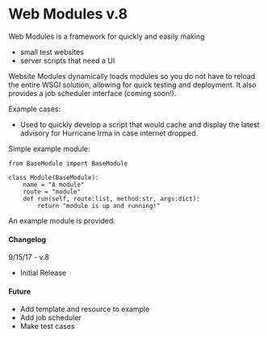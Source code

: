 # Web Modules v.8



Web Modules is a framework for quickly and easily making
* small test websites
* server scripts that need a UI

Website Modules dynamically loads modules so you do not have to reload the entire
WSGI solution, allowing for quick testing and deployment. It also provides a job scheduler interface (coming soon!).

Example cases:
* Used to quickly develop a script that would cache and display the latest advisory
for Hurricane Irma in case internet dropped.

Simple example module:

    from BaseModule import BaseModule

    class Module(BaseModule):
        name = "A module"
        route = "module"
        def run(self, route:list, method:str, args:dict):
            return "module is up and running!"

An example module is provided.

#### Changelog

9/15/17 - v.8

* Initial Release


#### Future
* Add template and resource to example
* Add job scheduler
* Make test cases